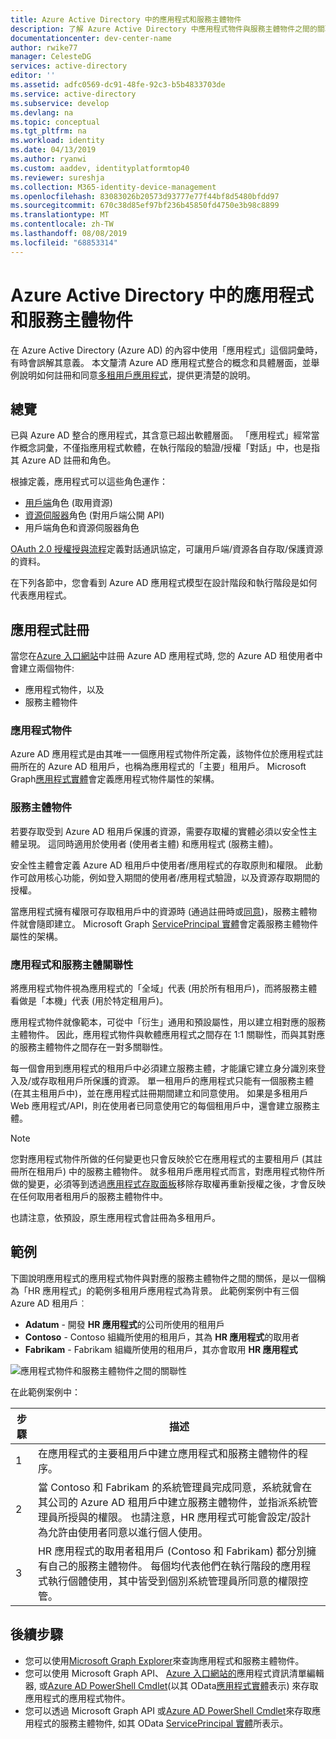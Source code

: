 ```yaml
---
title: Azure Active Directory 中的應用程式和服務主體物件
description: 了解 Azure Active Directory 中應用程式物件與服務主體物件之間的關聯性。
documentationcenter: dev-center-name
author: rwike77
manager: CelesteDG
services: active-directory
editor: ''
ms.assetid: adfc0569-dc91-48fe-92c3-b5b4833703de
ms.service: active-directory
ms.subservice: develop
ms.devlang: na
ms.topic: conceptual
ms.tgt_pltfrm: na
ms.workload: identity
ms.date: 04/13/2019
ms.author: ryanwi
ms.custom: aaddev, identityplatformtop40
ms.reviewer: sureshja
ms.collection: M365-identity-device-management
ms.openlocfilehash: 83083026b20573d93777e77f44bf8d5480bfdd97
ms.sourcegitcommit: 670c38d85ef97bf236b45850fd4750e3b98c8899
ms.translationtype: MT
ms.contentlocale: zh-TW
ms.lasthandoff: 08/08/2019
ms.locfileid: "68853314"
---
```

# <a name="application-and-service-principal-objects-in-azure-active-directory"></a>Azure Active Directory 中的應用程式和服務主體物件

在 Azure Active Directory (Azure AD) 的內容中使用「應用程式」這個詞彙時，有時會誤解其意義。 本文釐清 Azure AD 應用程式整合的概念和具體層面，並舉例說明如何註冊和同意[多租用戶應用程式](developer-glossary.md#multi-tenant-application)，提供更清楚的說明。

## <a name="overview"></a>總覽

已與 Azure AD 整合的應用程式，其含意已超出軟體層面。 「應用程式」經常當作概念詞彙，不僅指應用程式軟體，在執行階段的驗證/授權「對話」中，也是指其 Azure AD 註冊和角色。

根據定義，應用程式可以這些角色運作：

- [用戶端](developer-glossary.md#client-application)角色 (取用資源)
- [資源伺服器](developer-glossary.md#resource-server)角色 (對用戶端公開 API)
- 用戶端角色和資源伺服器角色

[OAuth 2.0 授權授與流程](developer-glossary.md#authorization-grant)定義對話通訊協定，可讓用戶端/資源各自存取/保護資源的資料。

在下列各節中，您會看到 Azure AD 應用程式模型在設計階段和執行階段是如何代表應用程式。

## <a name="application-registration"></a>應用程式註冊

當您在[Azure 入口網站][AZURE-Portal]中註冊 Azure AD 應用程式時, 您的 Azure AD 租使用者中會建立兩個物件:

- 應用程式物件，以及
- 服務主體物件

### <a name="application-object"></a>應用程式物件

Azure AD 應用程式是由其唯一一個應用程式物件所定義，該物件位於應用程式註冊所在的 Azure AD 租用戶，也稱為應用程式的「主要」租用戶。 Microsoft Graph[應用程式實體][MS-Graph-App-Entity]會定義應用程式物件屬性的架構。

### <a name="service-principal-object"></a>服務主體物件

若要存取受到 Azure AD 租用戶保護的資源，需要存取權的實體必須以安全性主體呈現。 這同時適用於使用者 (使用者主體) 和應用程式 (服務主體)。

安全性主體會定義 Azure AD 租用戶中使用者/應用程式的存取原則和權限。 此動作可啟用核心功能，例如登入期間的使用者/應用程式驗證，以及資源存取期間的授權。

當應用程式擁有權限可存取租用戶中的資源時 (通過註冊時或[同意](developer-glossary.md#consent))，服務主體物件就會隨即建立。 Microsoft Graph [ServicePrincipal 實體][MS-Graph-Sp-Entity]會定義服務主體物件屬性的架構。

### <a name="application-and-service-principal-relationship"></a>應用程式和服務主體關聯性

將應用程式物件視為應用程式的「全域」代表 (用於所有租用戶)，而將服務主體看做是「本機」代表 (用於特定租用戶)。

應用程式物件就像範本，可從中「衍生」通用和預設屬性，用以建立相對應的服務主體物件。 因此，應用程式物件與軟體應用程式之間存在 1:1 關聯性，而與其對應的服務主體物件之間存在一對多關聯性。

每一個會用到應用程式的租用戶中必須建立服務主體，才能讓它建立身分識別來登入及/或存取租用戶所保護的資源。 單一租用戶的應用程式只能有一個服務主體 (在其主租用戶中)，並在應用程式註冊期間建立和同意使用。 如果是多租用戶 Web 應用程式/API，則在使用者已同意使用它的每個租用戶中，還會建立服務主體。

> [!NOTE]
> 您對應用程式物件所做的任何變更也只會反映於它在應用程式的主要租用戶 (其註冊所在租用戶) 中的服務主體物件。 就多租用戶應用程式而言，對應用程式物件所做的變更，必須等到透過[應用程式存取面板](https://myapps.microsoft.com)移除存取權再重新授權之後，才會反映在任何取用者租用戶的服務主體物件中。
>
> 也請注意，依預設，原生應用程式會註冊為多租用戶。

## <a name="example"></a>範例

下圖說明應用程式的應用程式物件與對應的服務主體物件之間的關係，是以一個稱為「HR 應用程式」的範例多租用戶應用程式為背景。 此範例案例中有三個 Azure AD 租用戶︰

- **Adatum** - 開發 **HR 應用程式**的公司所使用的租用戶
- **Contoso** - Contoso 組織所使用的租用戶，其為 **HR 應用程式**的取用者
- **Fabrikam** - Fabrikam 組織所使用的租用戶，其亦會取用 **HR 應用程式**

![應用程式物件和服務主體物件之間的關聯性](./media/app-objects-and-service-principals/application-objects-relationship.svg)

在此範例案例中：

| 步驟 | 描述 |
|------|-------------|
| 1    | 在應用程式的主要租用戶中建立應用程式和服務主體物件的程序。 |
| 2    | 當 Contoso 和 Fabrikam 的系統管理員完成同意，系統就會在其公司的 Azure AD 租用戶中建立服務主體物件，並指派系統管理員所授與的權限。 也請注意，HR 應用程式可能會設定/設計為允許由使用者同意以進行個人使用。 |
| 3    | HR 應用程式的取用者租用戶 (Contoso 和 Fabrikam) 都分別擁有自己的服務主體物件。 每個均代表他們在執行階段的應用程式執行個體使用，其中皆受到個別系統管理員所同意的權限控管。 |

## <a name="next-steps"></a>後續步驟

- 您可以使用[Microsoft Graph Explorer](https://developer.microsoft.com/graph/graph-explorer)來查詢應用程式和服務主體物件。
- 您可以使用 Microsoft Graph API、 [Azure 入口網站的][AZURE-Portal]應用程式資訊清單編輯器, 或[Azure AD PowerShell Cmdlet](https://docs.microsoft.com/powershell/azure/overview?view=azureadps-2.0)(以其 OData[應用程式實體][MS-Graph-App-Entity]表示) 來存取應用程式的應用程式物件。
- 您可以透過 Microsoft Graph API 或[Azure AD PowerShell Cmdlet](https://docs.microsoft.com/powershell/azure/overview?view=azureadps-2.0)來存取應用程式的服務主體物件, 如其 OData [ServicePrincipal 實體][MS-Graph-Sp-Entity]所表示。

<!--Image references-->

<!--Reference style links -->
[MS-Graph-App-Entity]: https://docs.microsoft.com/graph/api/resources/application
[MS-Graph-Sp-Entity]: https://docs.microsoft.com/graph/api/resources/serviceprincipal
[AZURE-Portal]: https://portal.azure.com
